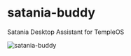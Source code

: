 # satania-buddy

Satania Desktop Assistant for TempleOS

![satania-buddy](https://git.checksum.fail/alec/satania-buddy/raw/branch/master/screenshot.png?)
